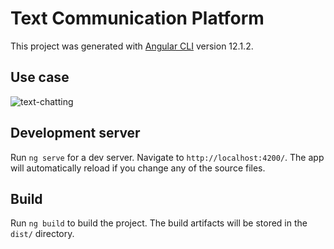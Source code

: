 # Text Communication Platform

This project was generated with [Angular CLI](https://github.com/angular/angular-cli) version 12.1.2.

## Use case

![text-chatting](https://user-images.githubusercontent.com/86811781/167762402-84547fa8-b8ec-47e4-ad2c-e250459dd006.gif)

## Development server

Run `ng serve` for a dev server. Navigate to `http://localhost:4200/`. The app will automatically reload if you change any of the source files.

## Build

Run `ng build` to build the project. The build artifacts will be stored in the `dist/` directory.
